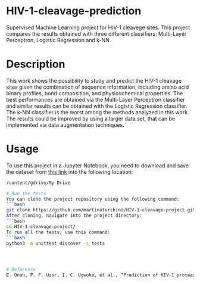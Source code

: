 # HIV-1-cleavage-prediction
Supervised Machine Learning project for HIV-1 cleavege sites. This project compares the results obtained with three different classifiers: Multi-Layer Perceptron, Logistic Regression and k-NN.

# Description
This work shows the possibility to study and predict the HIV-1 cleavage sites given the combination of sequence information, including amino acid binary profiles, bond composition, and physicochemical properties. The best performances are obtained via the Multi-Layer Perceptron classifier and similar results can be obtained with the Logistic Regression classifier. The k-NN classifier is the worst among the methods analyzed in this work. The results could be improved by using a larger data set, that can be implemented via data augmentation techniques.

# Usage
To use this project in a Jupyter Notebook, you need to download and save the dataset from [this link](https://github.com/martinaturchini/HIV-1-cleavege-/blob/main/12859_2022_5017_MOESM2_ESM.xlsx) into the following location:
```bash
/content/gdrive/My Drive

# Run the tests
You can clone the project repository using the following command:
```bash
git clone https://github.com/martinaturchini/HIV-1-cleavage-project.git
After cloning, navigate into the project directory:
```bash
cd HIV-1-cleavage-project/
To run all the tests, use this command:
```bash
python3 -m unittest discover -s tests




# Reference
E. Onah, P. F. Uzor, I. C. Ugwoke, et al., “Prediction of HIV-1 protease cleavage site from octapeptide sequence information using selected classifiers and hybrid descriptors”, BMC Bioinformatics 23, 10.1186/s12859-022-05017-x (2022).
